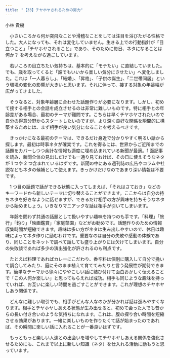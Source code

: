 ```yaml
---
title: "【33】チヤホヤされるための努力"
---
```



小林 貴樹


　小さいころから何か突飛なことや滑稽なことをしては注目を浴びたがる性格でした。大人になっても、それは変化していません。生きる上での行動指針が「目立つこと」「チヤホヤされること」であり、そのために毎日、ネタになることは何か？ を考えながら過ごしています。

　若いころの目立ちたい気持ちは、基本的に「モテたい」に直結していました。でも、歳を取ってくると「誰でもいいから楽しい気分にさせたい」へ変化しました。これは「一人暮らし」、「結婚」、「昇格」、「子供の誕生」、「二世帯同居」という環境の変化の影響が大きいと思います。それに伴って、接する対象の年齢幅が広がってきました。

　そうなると、対象年齢層に合わせた話題作りが必要になります。しかし、初めて接する相手との会話を成立させるのは非常に難しいものです。特に相手との年齢差がある場合、最初のテーマが難問です。こちらは早くチヤホヤされたいので自分の得意分野からスタートしたいのですが、より深く良好な関係を瞬間的に構築するためには、まず相手が良い気分になることを考えるべきです。

　きっかけになる最初のテーマは、できるだけ身近で分かりやすく明るい話から探します。最初は時事ネタが確実です。これを得るには、世界からご近所までの話題をカバーしつつ余計な情報も適度に埋め込まれている新聞が最適。1 面記事を読み、新聞全体の見出しだけでも一通り見ておけば、その日に使えそうなネタが 1 つや 2 つ含まれているはずです。新聞の中にある週刊誌の広告やコラムや社説などもネタの候補として使えます。きっかけだけなのであまり深い情報は不要です。

　1 つ目の話題で話ができる状態に入ってしまえば、「それはさておき」などのキーワードから新しいテーマに切り替えることができます。ここからは自分の持ちネタを好きなように話せますが、できるだけ相手の方が興味を持ちそうなネタから始めましょう。いきなりマニアックな話は相手が引いてしまいます。

　年齢を問わず共通の話題として扱いやすい趣味を持つのも手です。「料理」「旅行」「釣り」「映画鑑賞」「家庭菜園」などがお勧めです。話題作りのための情報収集時間が短縮できます。趣味は多い方がネタは生み出しやすいので、休日は趣味によってネタ作りに励むわけです。重要なのは自分の失敗や感動の体験であり、同じことをネットで調べて話しても盛り上がりには欠けてしまいます。自分の失敗談であれば多少の演出強化が許されるのも利点です。

　たとえば料理であればカレーにこだわり、香辛料は個別に購入して自分で挽いて調合してみたり、庭にそのまま植えて育ててみたりと言う発展性が期待できます。簡単なテーマから徐々にややこしい話に結び付けて面白おかしく伝えることで「この人何か楽しい」と思ってもらえれば成功。相手も同じような趣味を持っていれば、お互いに楽しい時間を過ごすことができます。これが理想のチヤホヤしあう関係です。

　どんなに難しい取引でも、相手がどんな人なのかが分かれば話は進みやすくなります。相手とチヤホヤしあえる状態が生み出せると、初めて会った人でも昔からの長い付き合いのような気持ちになれます。これは、腹の探り合い時間を短縮させる効果があります。一緒に楽しいものを作りたくて話が始まったのであれば、その瞬間に楽しい話に入れることが一番良いはずです。

　もっともっと楽しい人達との出会いを増やしてチヤホヤしあえる関係を強化させるためにも、これまで以上に新しい知識（ネタ）を仕入れる活動に励もうと思っています。
